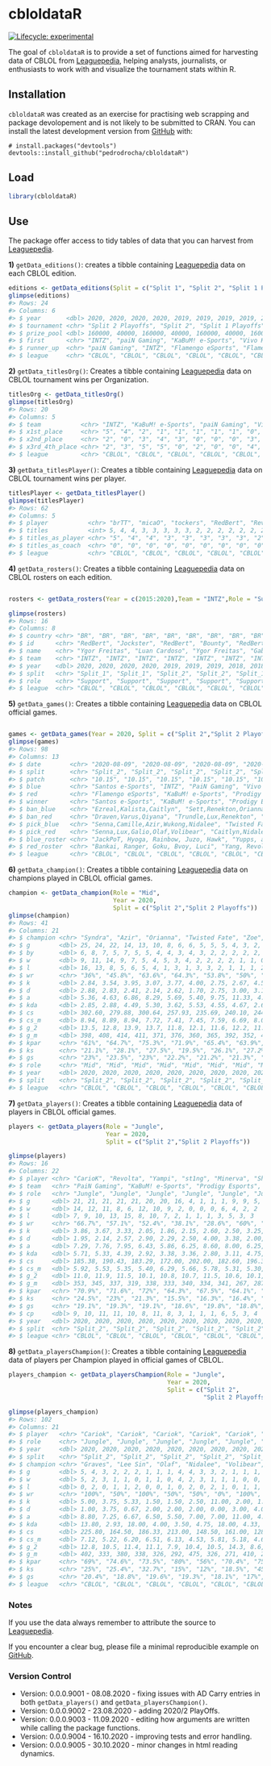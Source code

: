 
<!-- README.md is generated from README.Rmd. Please edit that file -->

# cbloldataR

<!-- badges: start -->

[![Lifecycle:
experimental](https://img.shields.io/badge/lifecycle-experimental-orange.svg)](https://www.tidyverse.org/lifecycle/#experimental)
<!-- badges: end -->

The goal of `cbloldataR` is to provide a set of functions aimed for
harvesting data of CBLOL from
[Leaguepedia](https://lol.gamepedia.com/Circuit_Brazilian_League_of_Legends),
helping analysts, journalists, or enthusiasts to work with and visualize
the tournament stats within R.

## Installation

`cbloldataR` was created as an exercise for practising web scrapping and
package devolopement and is not likely to be submitted to CRAN. You can
install the latest development version from
[GitHub](https://github.com/) with:

``` undefined
# install.packages("devtools")
devtools::install_github("pedrodrocha/cbloldataR")
```

## Load

``` r
library(cbloldataR)
```

## Use

The package offer access to tidy tables of data that you can harvest
from
[Leaguepedia](https://lol.gamepedia.com/Circuit_Brazilian_League_of_Legends).

**1)** `getData_editions()`: creates a tibble containing
[Leaguepedia](https://lol.gamepedia.com/Circuit_Brazilian_League_of_Legends)
data on each CBLOL edition.

``` r
editions <- getData_editions(Split = c("Split 1", "Split 2", "Split 1 Playoffs","Split 2 Playoffs"), Year = c(2015:2020))
glimpse(editions)
#> Rows: 24
#> Columns: 6
#> $ year       <dbl> 2020, 2020, 2020, 2020, 2019, 2019, 2019, 2019, 2018, 20...
#> $ tournament <chr> "Split 2 Playoffs", "Split 2", "Split 1 Playoffs", "Spli...
#> $ prize_pool <dbl> 160000, 40000, 160000, 40000, 160000, 40000, 160000, 400...
#> $ first      <chr> "INTZ", "paiN Gaming", "KaBuM! e-Sports", "Vivo Keyd", "...
#> $ runner_up  <chr> "paiN Gaming", "INTZ", "Flamengo eSports", "Flamengo eSp...
#> $ league     <chr> "CBLOL", "CBLOL", "CBLOL", "CBLOL", "CBLOL", "CBLOL", "C...
```

**2)** `getData_titlesOrg()`: Creates a tibble containing
[Leaguepedia](https://lol.gamepedia.com/Circuit_Brazilian_League_of_Legends)
data on CBLOL tournament wins per Organization.

``` r
titlesOrg <- getData_titlesOrg()
glimpse(titlesOrg)
#> Rows: 20
#> Columns: 5
#> $ team           <chr> "INTZ", "KaBuM! e-Sports", "paiN Gaming", "Vivo Keyd...
#> $ x1st_place     <chr> "5", "4", "2", "1", "1", "1", "1", "1", "0", "0", "0...
#> $ x2nd_place     <chr> "2", "0", "3", "4", "3", "0", "0", "0", "3", "1", "0...
#> $ x3rd_4th_place <chr> "2", "3", "5", "5", "0", "2", "0", "0", "4", "0", "1...
#> $ league         <chr> "CBLOL", "CBLOL", "CBLOL", "CBLOL", "CBLOL", "CBLOL"...
```

**3)** `getData_titlesPlayer()`: Creates a tibble containing
[Leaguepedia](https://lol.gamepedia.com/Circuit_Brazilian_League_of_Legends)
data on CBLOL tournament wins per player.

``` r
titlesPlayer <- getData_titlesPlayer()
glimpse(titlesPlayer)
#> Rows: 62
#> Columns: 5
#> $ player           <chr> "brTT", "micaO", "tockers", "RedBert", "Revolta", ...
#> $ titles           <int> 5, 4, 4, 3, 3, 3, 3, 3, 2, 2, 2, 2, 2, 2, 2, 2, 2,...
#> $ titles_as_player <chr> "5", "4", "4", "3", "3", "3", "3", "3", "2", "2", ...
#> $ titles_as_coach  <chr> "0", "0", "0", "0", "0", "0", "0", "0", "0", "0", ...
#> $ league           <chr> "CBLOL", "CBLOL", "CBLOL", "CBLOL", "CBLOL", "CBLO...
```

**4)** `getData_rosters()`: Creates a tibble containing
[Leaguepedia](https://lol.gamepedia.com/Circuit_Brazilian_League_of_Legends)
data on CBLOL rosters on each edition.

``` r

rosters <- getData_rosters(Year = c(2015:2020),Team = "INTZ",Role = "Support", Split = c("Split 1","Split 2"))

glimpse(rosters)
#> Rows: 16
#> Columns: 8
#> $ country <chr> "BR", "BR", "BR", "BR", "BR", "BR", "BR", "BR", "BR", "BR",...
#> $ id      <chr> "RedBert", "Jockster", "RedBert", "Bounty", "RedBert", "Boc...
#> $ name    <chr> "Ygor Freitas", "Luan Cardoso", "Ygor Freitas", "Gabriel Do...
#> $ team    <chr> "INTZ", "INTZ", "INTZ", "INTZ", "INTZ", "INTZ", "INTZ", "IN...
#> $ year    <dbl> 2020, 2020, 2020, 2020, 2019, 2019, 2019, 2018, 2018, 2018,...
#> $ split   <chr> "Split_1", "Split_1", "Split_2", "Split_2", "Split_1", "Spl...
#> $ role    <chr> "Support", "Support", "Support", "Support", "Support", "Sup...
#> $ league  <chr> "CBLOL", "CBLOL", "CBLOL", "CBLOL", "CBLOL", "CBLOL", "CBLO...
```

**5)** `getData_games()`: Creates a tibble containing
[Leaguepedia](https://lol.gamepedia.com/Circuit_Brazilian_League_of_Legends)
data on CBLOL official games.

``` r

games <- getData_games(Year = 2020, Split = c("Split 2","Split 2 Playoffs"))
glimpse(games)
#> Rows: 98
#> Columns: 13
#> $ date        <chr> "2020-08-09", "2020-08-09", "2020-08-09", "2020-08-09",...
#> $ split       <chr> "Split_2", "Split_2", "Split_2", "Split_2", "Split_2", ...
#> $ patch       <chr> "10.15", "10.15", "10.15", "10.15", "10.15", "10.15", "...
#> $ blue        <chr> "Santos e-Sports", "INTZ", "PaiN Gaming", "Vivo Keyd", ...
#> $ red         <chr> "Flamengo eSports", "KaBuM! e-Sports", "Prodigy Esports...
#> $ winner      <chr> "Santos e-Sports", "KaBuM! e-Sports", "Prodigy Esports"...
#> $ ban_blue    <chr> "Ezreal,Kalista,Caitlyn", "Sett,Renekton,Orianna", "Ren...
#> $ ban_red     <chr> "Draven,Varus,Qiyana", "Trundle,Lux,Renekton", "Volibea...
#> $ pick_blue   <chr> "Senna,Camille,Azir,Wukong,Nidalee", "Twisted Fate,Akal...
#> $ pick_red    <chr> "Senna,Lux,Galio,Olaf,Volibear", "Caitlyn,Nidalee,LeBla...
#> $ blue_roster <chr> "JackPoT, Hyoga, Rainbow, Juzo, Hawk", "Yupps, accez, H...
#> $ red_roster  <chr> "Bankai, Ranger, Goku, Bvoy, Luci", "Yang, Revolta, Tut...
#> $ league      <chr> "CBLOL", "CBLOL", "CBLOL", "CBLOL", "CBLOL", "CBLOL", "...
```

**6)** `getData_champion()`: Creates a tibble containing
[Leaguepedia](https://lol.gamepedia.com/Circuit_Brazilian_League_of_Legends)
data on champions played in CBLOL official games.

``` r
champion <- getData_champion(Role = "Mid",
                             Year = 2020, 
                             Split = c("Split 2","Split 2 Playoffs"))
glimpse(champion)
#> Rows: 41
#> Columns: 21
#> $ champion <chr> "Syndra", "Azir", "Orianna", "Twisted Fate", "Zoe", "LeBla...
#> $ g        <dbl> 25, 24, 22, 14, 13, 10, 8, 6, 6, 5, 5, 5, 4, 3, 2, 2, 2, 2...
#> $ by       <dbl> 6, 8, 7, 5, 7, 5, 5, 4, 4, 3, 4, 3, 2, 2, 2, 2, 2, 2, 1, 1...
#> $ w        <dbl> 9, 11, 14, 9, 7, 5, 4, 5, 3, 4, 2, 2, 2, 2, 1, 1, 0, 0, 1,...
#> $ l        <dbl> 16, 13, 8, 5, 6, 5, 4, 1, 3, 1, 3, 3, 2, 1, 1, 1, 2, 2, 0,...
#> $ wr       <chr> "36%", "45.8%", "63.6%", "64.3%", "53.8%", "50%", "50%", "...
#> $ k        <dbl> 2.84, 3.54, 3.95, 3.07, 3.77, 4.00, 2.75, 2.67, 4.50, 2.40...
#> $ d        <dbl> 2.88, 2.83, 2.41, 2.14, 2.62, 1.70, 2.75, 3.00, 3.17, 2.00...
#> $ a        <dbl> 5.36, 4.63, 6.86, 8.29, 5.69, 5.40, 9.75, 11.33, 4.00, 8.6...
#> $ kda      <dbl> 2.85, 2.88, 4.49, 5.30, 3.62, 5.53, 4.55, 4.67, 2.68, 5.50...
#> $ cs       <dbl> 302.60, 279.88, 300.64, 257.93, 235.69, 240.10, 244.63, 22...
#> $ cs_m     <dbl> 8.94, 8.89, 8.94, 7.72, 7.41, 7.45, 7.59, 6.69, 8.00, 7.10...
#> $ g_2      <dbl> 13.5, 12.8, 13.9, 13.7, 11.8, 12.1, 11.6, 12.2, 11.8, 12.8...
#> $ g_m      <dbl> 398, 408, 414, 411, 371, 376, 360, 365, 392, 352, 410, 423...
#> $ kpar     <chr> "61%", "64.7%", "75.3%", "71.9%", "65.4%", "63.9%", "80.6%...
#> $ ks       <chr> "21.1%", "28.1%", "27.5%", "19.5%", "26.1%", "27.2%", "17....
#> $ gs       <chr> "23%", "23.5%", "23%", "22.2%", "21.2%", "21.3%", "20.5%",...
#> $ role     <chr> "Mid", "Mid", "Mid", "Mid", "Mid", "Mid", "Mid", "Mid", "M...
#> $ year     <dbl> 2020, 2020, 2020, 2020, 2020, 2020, 2020, 2020, 2020, 2020...
#> $ split    <chr> "Split_2", "Split_2", "Split_2", "Split_2", "Split_2", "Sp...
#> $ league   <chr> "CBLOL", "CBLOL", "CBLOL", "CBLOL", "CBLOL", "CBLOL", "CBL...
```

**7)** `getData_players()`: Creates a tibble containing
[Leaguepedia](https://lol.gamepedia.com/Circuit_Brazilian_League_of_Legends)
data of players in CBLOL official games.

``` r
players <- getData_players(Role = "Jungle", 
                           Year = 2020, 
                           Split = c("Split 2","Split 2 Playoffs"))

glimpse(players)
#> Rows: 16
#> Columns: 22
#> $ player <chr> "CarioK", "Revolta", "Yampi", "st1ng", "Minerva", "Shini", "...
#> $ team   <chr> "PaiN Gaming", "KaBuM! e-Sports", "Prodigy Esports", "FURIA ...
#> $ role   <chr> "Jungle", "Jungle", "Jungle", "Jungle", "Jungle", "Jungle", ...
#> $ g      <dbl> 21, 21, 21, 21, 21, 20, 20, 16, 4, 1, 1, 1, 9, 9, 5, 5
#> $ w      <dbl> 14, 12, 11, 8, 6, 12, 10, 9, 2, 0, 0, 0, 6, 4, 2, 2
#> $ l      <dbl> 7, 9, 10, 13, 15, 8, 10, 7, 2, 1, 1, 1, 3, 5, 3, 3
#> $ wr     <chr> "66.7%", "57.1%", "52.4%", "38.1%", "28.6%", "60%", "50%", "...
#> $ k      <dbl> 3.86, 3.67, 3.33, 2.05, 1.86, 2.15, 2.60, 2.50, 3.25, 1.00, ...
#> $ d      <dbl> 1.95, 2.14, 2.57, 2.90, 2.29, 2.50, 4.00, 3.38, 2.00, 5.00, ...
#> $ a      <dbl> 7.29, 7.76, 7.95, 6.43, 5.86, 6.25, 8.60, 8.00, 6.25, 5.00, ...
#> $ kda    <dbl> 5.71, 5.33, 4.39, 2.92, 3.38, 3.36, 2.80, 3.11, 4.75, 1.20, ...
#> $ cs     <dbl> 185.38, 190.43, 183.29, 172.00, 202.00, 182.60, 196.35, 168....
#> $ cs_m   <dbl> 5.92, 5.53, 5.35, 5.40, 6.29, 5.66, 5.78, 5.31, 5.30, 4.35, ...
#> $ g_2    <dbl> 11.0, 11.9, 11.5, 10.1, 10.8, 10.7, 11.5, 10.6, 10.1, 7.2, 1...
#> $ g_m    <dbl> 353, 345, 337, 319, 338, 333, 340, 334, 341, 267, 287, 311, ...
#> $ kpar   <chr> "70.9%", "71.6%", "72%", "64.3%", "67.5%", "64.1%", "70%", "...
#> $ ks     <chr> "24.5%", "23%", "21.3%", "15.5%", "16.3%", "16.4%", "16.3%",...
#> $ gs     <chr> "19.1%", "19.3%", "19.1%", "18.6%", "19.8%", "18.8%", "19.2%...
#> $ cp     <dbl> 9, 10, 11, 11, 10, 8, 11, 8, 3, 1, 1, 1, 6, 5, 3, 4
#> $ year   <dbl> 2020, 2020, 2020, 2020, 2020, 2020, 2020, 2020, 2020, 2020, ...
#> $ split  <chr> "Split_2", "Split_2", "Split_2", "Split_2", "Split_2", "Spli...
#> $ league <chr> "CBLOL", "CBLOL", "CBLOL", "CBLOL", "CBLOL", "CBLOL", "CBLOL...
```

**8)** `getData_playersChampion()`: Creates a tibble containing
[Leaguepedia](https://lol.gamepedia.com/Circuit_Brazilian_League_of_Legends)
data of players per Champion played in official games of CBLOL.

``` r
players_champion <- getData_playersChampion(Role = "Jungle", 
                                            Year = 2020, 
                                            Split = c("Split 2",
                                                      "Split 2 Playoffs"))

glimpse(players_champion)
#> Rows: 102
#> Columns: 21
#> $ player   <chr> "Cariok", "Cariok", "Cariok", "Cariok", "Cariok", "Cariok"...
#> $ role     <chr> "Jungle", "Jungle", "Jungle", "Jungle", "Jungle", "Jungle"...
#> $ year     <dbl> 2020, 2020, 2020, 2020, 2020, 2020, 2020, 2020, 2020, 2020...
#> $ split    <chr> "Split_2", "Split_2", "Split_2", "Split_2", "Split_2", "Sp...
#> $ champion <chr> "Graves", "Lee Sin", "Olaf", "Nidalee", "Volibear", "Trund...
#> $ g        <dbl> 5, 4, 3, 2, 2, 2, 1, 1, 1, 4, 4, 3, 3, 2, 1, 1, 1, 1, 1, 5...
#> $ w        <dbl> 5, 2, 3, 1, 1, 0, 1, 1, 0, 4, 2, 3, 1, 1, 1, 0, 0, 0, 0, 4...
#> $ l        <dbl> 0, 2, 0, 1, 1, 2, 0, 0, 1, 0, 2, 0, 2, 1, 0, 1, 1, 1, 1, 1...
#> $ wr       <chr> "100%", "50%", "100%", "50%", "50%", "0%", "100%", "100%",...
#> $ k        <dbl> 5.00, 3.75, 5.33, 1.50, 1.50, 2.50, 11.00, 2.00, 1.00, 5.2...
#> $ d        <dbl> 1.00, 3.75, 0.67, 2.00, 2.00, 2.00, 0.00, 3.00, 4.00, 0.75...
#> $ a        <dbl> 8.80, 7.25, 6.67, 6.50, 5.50, 7.00, 7.00, 11.00, 4.00, 6.5...
#> $ kda      <dbl> 13.80, 2.93, 18.00, 4.00, 3.50, 4.75, 18.00, 4.33, 1.25, 1...
#> $ cs       <dbl> 225.80, 164.50, 186.33, 213.00, 148.50, 161.00, 128.00, 22...
#> $ cs_m     <dbl> 7.12, 5.22, 6.20, 6.51, 6.13, 4.53, 5.81, 5.18, 4.65, 7.03...
#> $ g_2      <dbl> 12.8, 10.5, 11.4, 11.1, 7.9, 10.4, 10.5, 14.3, 8.6, 12.0, ...
#> $ g_m      <dbl> 402, 333, 380, 338, 326, 292, 475, 326, 271, 410, 294, 375...
#> $ kpar     <chr> "69%", "74.6%", "73.5%", "80%", "56%", "70.4%", "75%", "61...
#> $ ks       <chr> "25%", "25.4%", "32.7%", "15%", "12%", "18.5%", "45.8%", "...
#> $ gs       <chr> "20.4%", "18.8%", "19.6%", "19.3%", "18.1%", "17%", "21.9%...
#> $ league   <chr> "CBLOL", "CBLOL", "CBLOL", "CBLOL", "CBLOL", "CBLOL", "CBL...
```

### Notes

If you use the data always remember to attribute the source to
[Leaguepedia](https://lol.gamepedia.com/Circuit_Brazilian_League_of_Legends).

If you encounter a clear bug, please file a minimal reproducible example
on [GitHub](https://github.com/pedrodrocha/cbloldataR/issues).

### Version Control

  - Version: 0.0.0.9001 - 08.08.2020 - fixing issues with AD Carry
    entries in both `getData_players()` and `getData_playersChampion()`.
  - Version: 0.0.0.9002 - 23.08.2020 - adding 2020/2 PlayOffs.
  - Version: 0.0.0.9003 - 11.09.2020 - editing how arguments are written
    while calling the package functions.
  - Version: 0.0.0.9004 - 16.10.2020 - improving tests and error
    handling.
  - Version: 0.0.0.9005 - 30.10.2020 - minor changes in html reading
    dynamics.
